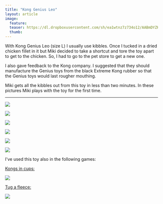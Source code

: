 ```yaml
---
title: "Kong Genius Leo"
layout: article
image:
  feature:
  teaser: https://dl.dropboxusercontent.com/sh/ea1wtnz7z734o12/AABmDYZKVmaEfMKU9SG6qbkMa/aktivointilelut/kongit/DSC22961-245px.jpg
  thumb:
---
```


With Kong Genius Leo (size L) I usually use kibbles. Once I tucked in a dried chicken fillet in it but Miki decided to take a shortcut and tore the toy apart to get to the chicken. So, I had to go to the pet store to get a new one.

I also gave feedback to the Kong company. I suggested that they should manufacture the Genius toys from the black Extreme Kong rubber so that the Genius toys would last rougher mouthing.

Miki gets all the kibbles out from this toy in less than two minutes. In these pictures Miki plays with the toy for the first time.

---

[![](https://dl.dropboxusercontent.com/sh/ea1wtnz7z734o12/AACYdyai3OD8AQCbF7wCQnC1a/aktivointilelut/kongit/DSC22957-800px.jpg)](https://dl.dropboxusercontent.com/sh/ea1wtnz7z734o12/AADS9NjzYijUyu4aK012jENpa/aktivointilelut/kongit/DSC22957.jpg)

[![](https://dl.dropboxusercontent.com/sh/ea1wtnz7z734o12/AADu4uW0WcWcLZhzAaqY-eAwa/aktivointilelut/kongit/DSC22961-800px.jpg)](https://dl.dropboxusercontent.com/sh/ea1wtnz7z734o12/AAAD9Za9sD1FQMfjupCIgYyga/aktivointilelut/kongit/DSC22961.jpg)

[![](https://dl.dropboxusercontent.com/sh/ea1wtnz7z734o12/AADfOJe9REKJVzqiOOwCsDQua/aktivointilelut/kongit/DSC22980-800px.jpg)](https://dl.dropboxusercontent.com/sh/ea1wtnz7z734o12/AABityx4otNbLP9ddfEgtpoba/aktivointilelut/kongit/DSC22980.jpg)

[![](https://dl.dropboxusercontent.com/sh/ea1wtnz7z734o12/AADSYN295onXBPq2C9rawvG4a/aktivointilelut/kongit/DSC23031-800px.jpg)](https://dl.dropboxusercontent.com/sh/ea1wtnz7z734o12/AACOnm4tGTlbIi5S2sIPssPXa/aktivointilelut/kongit/DSC23031.jpg)

[![](https://dl.dropboxusercontent.com/sh/ea1wtnz7z734o12/AADZahP-2F8Cg8AkIar9KM_Ua/aktivointilelut/kongit/DSC23034-800px.jpg)](https://dl.dropboxusercontent.com/sh/ea1wtnz7z734o12/AAAB4sKCrrBCLNzxMhBgporxa/aktivointilelut/kongit/DSC23034.jpg)

[![](https://dl.dropboxusercontent.com/sh/ea1wtnz7z734o12/AAB5mhoBEcY7hH8BHp7Yv2xka/aktivointilelut/kongit/DSC23081-800px.jpg)](https://dl.dropboxusercontent.com/sh/ea1wtnz7z734o12/AABw9kLp_9BXLsu5B8eZAYrGa/aktivointilelut/kongit/DSC23081.jpg)

I've used this toy also in the following games:

[Kongs in cups:](http://minimuutti.com/en/activation/kongs-in-cups/)

[![](https://dl.dropboxusercontent.com/sh/ea1wtnz7z734o12/AAAlPN0N_pKP1-8o0wWJq_Mua/aktivointi/kongit-mukeissa/DSC47968-800px.jpg)](http://minimuutti.com/en/activation/kongs-in-cups/)

[Tug a fleece:](http://minimuutti.com/en/activation/tug-a-fleece/)

[![](https://dl.dropboxusercontent.com/sh/ea1wtnz7z734o12/AACZqPq6gXdoNc87lplDucGua/aktivointi/solmupiilo/DS02879-800px.jpg)](http://minimuutti.com/en/activation/tug-a-fleece/)
